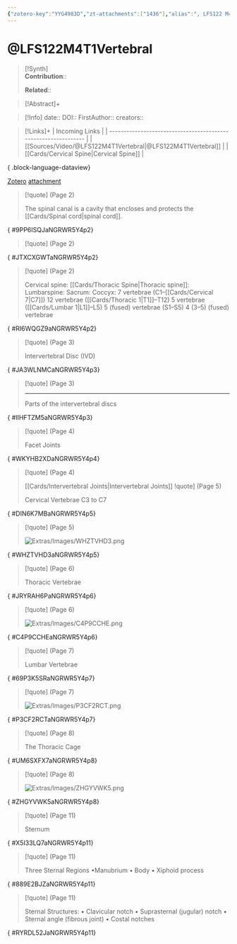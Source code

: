 ```yaml
---
{"zotero-key":"YYG4983D","zt-attachments":["1436"],"alias":", LFS122 M4T1 Vertebral Column and Ribs","keywords":[],"FirstAuthor":"[[ ]]","tags":["source/video","Uni/LFS122"],"dg-publish":true,"year":2023,"Status":"Read","aliases":["LFS122 M4T1 Vertebral Column and Ribs"],"Priority":"Medium","permalink":"/sources/video/lfs-122-m4-t1-vertebral/","dgPassFrontmatter":true}
---
```


# @LFS122M4T1Vertebral

>[!Synth]  
>**Contribution**::  
>  
>**Related**:: 
>  

> [!Abstract]+
> 

> [!Info]
> date:: 
> DOI:: 
> FirstAuthor:: 
> creators:: 

> [!Links]+
>  | Incoming Links                                                  |
> | --------------------------------------------------------------- |
> | [[Sources/Video/@LFS122M4T1Vertebral\|@LFS122M4T1Vertebral]] |
> | [[Cards/Cervical Spine\|Cervical Spine]]                     |
> 
{ .block-language-dataview}


[Zotero](zotero://select/library/items/YYG4983D) [attachment](<file:///Users/nathanmaxwell/Zotero/storage/NGRWR5Y4/LFS122%20M4T1%20Vertebral%20Column%20and%20Ribs.pdf>)

> [!quote] (Page 2)
> 
> The spinal canal is a cavity that encloses and protects the [[Cards/Spinal cord\|spinal cord]].
>
{ #9PP6ISQJaNGRWR5Y4p2}


> [!quote] (Page 2)
>
{ #JTXCXGWTaNGRWR5Y4p2}


> [!quote] (Page 2)
> 
> Cervical spine: [[Cards/Thoracic Spine\|Thoracic spine]]: Lumbarspine: Sacrum: Coccyx: 7 vertebrae (C1–[[Cards/Cervical 7\|C7]]) 12 vertebrae ([[Cards/Thoracic 1\|T1]]–T12) 5 vertebrae ([[Cards/Lumbar 1\|L1]]–L5) 5 (fused) vertebrae (S1–S5) 4 (3–5) (fused) vertebrae
>
{ #RI6WQGZ9aNGRWR5Y4p2}


> [!quote] (Page 3)
> 
> Intervertebral Disc (IVD)
>
{ #JA3WLNMCaNGRWR5Y4p3}


> [!quote] (Page 3)
> 
> 
> 
> ---
> Parts of the intervertebral discs
>
{ #IIHFTZM5aNGRWR5Y4p3}


> [!quote] (Page 4)
> 
> Facet Joints
>
{ #WKYHB2XDaNGRWR5Y4p4}


> [!quote] (Page 4)
> 
> [[Cards/Intervertebral Joints\|Intervertebral Joints]]
> [](Intervertebral%20Joints.md)!quote] (Page 5)
> 
> Cervical Vertebrae C3 to C7
>
{ #DIN6K7MBaNGRWR5Y4p5}


> [!quote] (Page 5)
> 
> ![Extras/Images/WHZTVHD3.png](/img/user/Extras/Images/WHZTVHD3.png)
>
{ #WHZTVHD3aNGRWR5Y4p5}


> [!quote] (Page 6)
> 
> Thoracic Vertebrae
>
{ #JRYRAH6PaNGRWR5Y4p6}


> [!quote] (Page 6)
> 
> ![Extras/Images/C4P9CCHE.png](/img/user/Extras/Images/C4P9CCHE.png)
>
{ #C4P9CCHEaNGRWR5Y4p6}


> [!quote] (Page 7)
> 
> Lumbar Vertebrae
>
{ #69P3K5SRaNGRWR5Y4p7}


> [!quote] (Page 7)
> 
> ![Extras/Images/P3CF2RCT.png](/img/user/Extras/Images/P3CF2RCT.png)
>
{ #P3CF2RCTaNGRWR5Y4p7}


> [!quote] (Page 8)
> 
> The Thoracic Cage
>
{ #UM6SXFX7aNGRWR5Y4p8}


> [!quote] (Page 8)
> 
> ![Extras/Images/ZHGYVWK5.png](/img/user/Extras/Images/ZHGYVWK5.png)
>
{ #ZHGYVWK5aNGRWR5Y4p8}


> [!quote] (Page 11)
> 
> Sternum
>
{ #X5I33LQ7aNGRWR5Y4p11}


> [!quote] (Page 11)
> 
> Three Sternal Regions •Manubrium • Body • Xiphoid process
>
{ #889E2BJZaNGRWR5Y4p11}


> [!quote] (Page 11)
> 
> Sternal Structures: • Clavicular notch • Suprasternal (jugular) notch • Sternal angle (fibrous joint) • Costal notches
>
{ #RYRDL52JaNGRWR5Y4p11}

